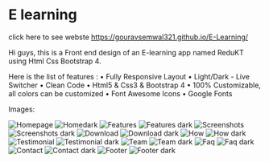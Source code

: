 # E learning
click here to see webste https://gouravsemwal321.github.io/E-Learning/

Hi guys, this is a Front end design of an E-learning app named ReduKT using Html Css Bootstrap 4.

Here is the list of features :
• Fully Responsive Layout
• Light/Dark - Live Switcher
• Clean Code
• Html5 & Css3 & Bootstrap 4
• 100% Customizable, all colors can be customized
• Font Awesome Icons
• Google Fonts


Images:

![Homepage](https://github.com/charanvinay/ReduKT_site/blob/master/ReduKT_github_images/homelight.PNG)
![Homedark](https://github.com/charanvinay/ReduKT_site/blob/master/ReduKT_github_images/homedark.PNG)
![Features](https://github.com/charanvinay/ReduKT_site/blob/master/ReduKT_github_images/features.PNG)
![Features dark](https://github.com/charanvinay/ReduKT_site/blob/master/ReduKT_github_images/featuresdark.PNG)
![Screenshots](https://github.com/charanvinay/ReduKT_site/blob/master/ReduKT_github_images/screenshots.PNG)
![Screenshots dark](https://github.com/charanvinay/ReduKT_site/blob/master/ReduKT_github_images/screenshotsdark.PNG)
![Download](https://github.com/charanvinay/ReduKT_site/blob/master/ReduKT_github_images/download.PNG)
![Download dark](https://github.com/charanvinay/ReduKT_site/blob/master/ReduKT_github_images/downloaddark.PNG)
![How](https://github.com/charanvinay/ReduKT_site/blob/master/ReduKT_github_images/how.PNG)
![How dark](https://github.com/charanvinay/ReduKT_site/blob/master/ReduKT_github_images/workdark.PNG)
![Testimonial](https://github.com/charanvinay/ReduKT_site/blob/master/ReduKT_github_images/testimonials.PNG)
![Testimonial dark](https://github.com/charanvinay/ReduKT_site/blob/master/ReduKT_github_images/testimonialsdark.PNG)
![Team](https://github.com/charanvinay/ReduKT_site/blob/master/ReduKT_github_images/team.PNG)
![Team dark](https://github.com/charanvinay/ReduKT_site/blob/master/ReduKT_github_images/teamdark.PNG)
![Faq](https://github.com/charanvinay/ReduKT_site/blob/master/ReduKT_github_images/faq.PNG)
![Faq dark](https://github.com/charanvinay/ReduKT_site/blob/master/ReduKT_github_images/faqdark.PNG)
![Contact](https://github.com/charanvinay/ReduKT_site/blob/master/ReduKT_github_images/contact.PNG)
![Contact dark](https://github.com/charanvinay/ReduKT_site/blob/master/ReduKT_github_images/contactdark.PNG)
![Footer](https://github.com/charanvinay/ReduKT_site/blob/master/ReduKT_github_images/footer.PNG)
![Footer dark](https://github.com/charanvinay/ReduKT_site/blob/master/ReduKT_github_images/footerdark.PNG)



